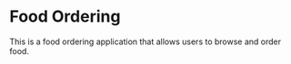 # Food Ordering

This is a food ordering application that allows users to browse and order food.



